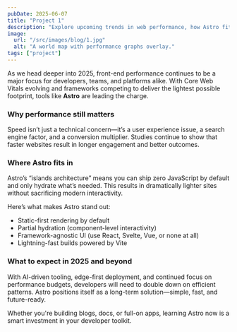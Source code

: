 ```yaml
---
pubDate: 2025-06-07
title: "Project 1"
description: "Explore upcoming trends in web performance, how Astro fits into the future of fast websites, and what developers should prepare for."
image:
  url: "/src/images/blog/1.jpg"
  alt: "A world map with performance graphs overlay."
tags: ["project"]
---
```


As we head deeper into 2025, front-end performance continues to be a major focus for developers, teams, and platforms alike. With Core Web Vitals evolving and frameworks competing to deliver the lightest possible footprint, tools like **Astro** are leading the charge.

### Why performance still matters

Speed isn’t just a technical concern—it’s a user experience issue, a search engine factor, and a conversion multiplier. Studies continue to show that faster websites result in longer engagement and better outcomes.

### Where Astro fits in

Astro’s “islands architecture” means you can ship zero JavaScript by default and only hydrate what’s needed. This results in dramatically lighter sites without sacrificing modern interactivity.

Here’s what makes Astro stand out:
- Static-first rendering by default
- Partial hydration (component-level interactivity)
- Framework-agnostic UI (use React, Svelte, Vue, or none at all)
- Lightning-fast builds powered by Vite

### What to expect in 2025 and beyond

With AI-driven tooling, edge-first deployment, and continued focus on performance budgets, developers will need to double down on efficient patterns. Astro positions itself as a long-term solution—simple, fast, and future-ready.

Whether you're building blogs, docs, or full-on apps, learning Astro now is a smart investment in your developer toolkit.
